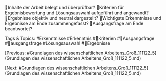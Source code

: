 Inhalte der Arbeit belegt und überprüfbar?
Kriterien für Ergebnisbewertung und Lösungsauswahl aufgeführt und angewandt?
Ergebnisse objektiv und neutral dargestellt?
Wichtigste Erkenntnisse und Ergebnisse am Ende zusammengefasst?
Ausgangsfrage am Ende beantwortet?

   Tags & Topics:
   #Erkenntnisse
   #Erkenntnis
   #Kriterien
   #Ausgangsfrage
   #ausgangsfrage
   #Lösungsauswahl
   #Ergebnisse

[Previous: #Grundlagen des wissenschaftlichen Arbeitens_Groß_111122_5](Grundlagen des wissenschaftlichen Arbeitens_Groß_111122_5.md)

[Next: #Grundlagen des wissenschaftlichen Arbeitens_Groß_111122_5](Grundlagen des wissenschaftlichen Arbeitens_Groß_111122_5.md)